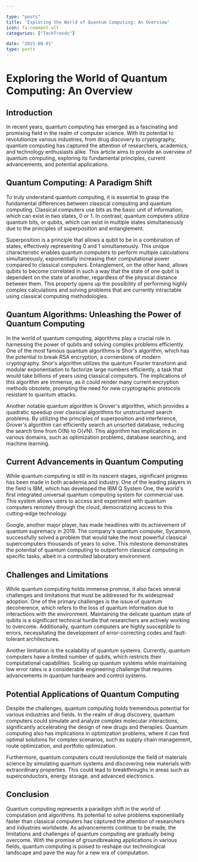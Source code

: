 ```yaml
---

type: "posts"
title: 'Exploring the World of Quantum Computing: An Overview'
icon: fa-comment-alt
categories: ["TechTrends"]

date: "2021-08-01"
type: posts
---
```





# Exploring the World of Quantum Computing: An Overview

## Introduction

In recent years, quantum computing has emerged as a fascinating and promising field in the realm of computer science. With its potential to revolutionize various industries, from drug discovery to cryptography, quantum computing has captured the attention of researchers, academics, and technology enthusiasts alike. This article aims to provide an overview of quantum computing, exploring its fundamental principles, current advancements, and potential applications.

## Quantum Computing: A Paradigm Shift

To truly understand quantum computing, it is essential to grasp the fundamental differences between classical computing and quantum computing. Classical computers use bits as the basic unit of information, which can exist in two states, 0 or 1. In contrast, quantum computers utilize quantum bits, or qubits, which can exist in multiple states simultaneously due to the principles of superposition and entanglement.

Superposition is a principle that allows a qubit to be in a combination of states, effectively representing 0 and 1 simultaneously. This unique characteristic enables quantum computers to perform multiple calculations simultaneously, exponentially increasing their computational power compared to classical computers. Entanglement, on the other hand, allows qubits to become correlated in such a way that the state of one qubit is dependent on the state of another, regardless of the physical distance between them. This property opens up the possibility of performing highly complex calculations and solving problems that are currently intractable using classical computing methodologies.

## Quantum Algorithms: Unleashing the Power of Quantum Computing

In the world of quantum computing, algorithms play a crucial role in harnessing the power of qubits and solving complex problems efficiently. One of the most famous quantum algorithms is Shor's algorithm, which has the potential to break RSA encryption, a cornerstone of modern cryptography. Shor's algorithm utilizes the quantum Fourier transform and modular exponentiation to factorize large numbers efficiently, a task that would take billions of years using classical computers. The implications of this algorithm are immense, as it could render many current encryption methods obsolete, prompting the need for new cryptographic protocols resistant to quantum attacks.

Another notable quantum algorithm is Grover's algorithm, which provides a quadratic speedup over classical algorithms for unstructured search problems. By utilizing the principles of superposition and interference, Grover's algorithm can efficiently search an unsorted database, reducing the search time from O(N) to O(√N). This algorithm has implications in various domains, such as optimization problems, database searching, and machine learning.

## Current Advancements in Quantum Computing

While quantum computing is still in its nascent stages, significant progress has been made in both academia and industry. One of the leading players in the field is IBM, which has developed the IBM Q System One, the world's first integrated universal quantum computing system for commercial use. This system allows users to access and experiment with quantum computers remotely through the cloud, democratizing access to this cutting-edge technology.

Google, another major player, has made headlines with its achievement of quantum supremacy in 2019. The company's quantum computer, Sycamore, successfully solved a problem that would take the most powerful classical supercomputers thousands of years to solve. This milestone demonstrates the potential of quantum computing to outperform classical computing in specific tasks, albeit in a controlled laboratory environment.

## Challenges and Limitations

While quantum computing holds immense promise, it also faces several challenges and limitations that must be addressed for its widespread adoption. One of the primary challenges is the issue of quantum decoherence, which refers to the loss of quantum information due to interactions with the environment. Maintaining the delicate quantum state of qubits is a significant technical hurdle that researchers are actively working to overcome. Additionally, quantum computers are highly susceptible to errors, necessitating the development of error-correcting codes and fault-tolerant architectures.

Another limitation is the scalability of quantum systems. Currently, quantum computers have a limited number of qubits, which restricts their computational capabilities. Scaling up quantum systems while maintaining low error rates is a considerable engineering challenge that requires advancements in quantum hardware and control systems.

## Potential Applications of Quantum Computing

Despite the challenges, quantum computing holds tremendous potential for various industries and fields. In the realm of drug discovery, quantum computers could simulate and analyze complex molecular interactions, significantly accelerating the design of new drugs and therapies. Quantum computing also has implications in optimization problems, where it can find optimal solutions for complex scenarios, such as supply chain management, route optimization, and portfolio optimization.

Furthermore, quantum computers could revolutionize the field of materials science by simulating quantum systems and discovering new materials with extraordinary properties. This could lead to breakthroughs in areas such as superconductors, energy storage, and advanced electronics.

## Conclusion

Quantum computing represents a paradigm shift in the world of computation and algorithms. Its potential to solve problems exponentially faster than classical computers has captured the attention of researchers and industries worldwide. As advancements continue to be made, the limitations and challenges of quantum computing are gradually being overcome. With the promise of groundbreaking applications in various fields, quantum computing is poised to reshape our technological landscape and pave the way for a new era of computation.